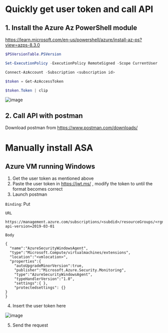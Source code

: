 # Quickly get user token and call API

## 1. Install the Azure Az PowerShell module
https://learn.microsoft.com/en-us/powershell/azure/install-az-ps?view=azps-8.3.0
```powershell
$PSVersionTable.PSVersion

Set-ExecutionPolicy -ExecutionPolicy RemoteSigned -Scope CurrentUser

Connect-AzAccount -Subscription <subscription id>

$token = Get-AzAccessToken

$token.Token | clip
```
![image](https://user-images.githubusercontent.com/96930989/210188454-74d8a6f2-9941-48b3-88d9-8b16bcc138dd.png)

## 2. Call API with postman
Download postman from https://www.postman.com/downloads/

# Manually install ASA
## Azure VM running Windows
1. Get the user token as mentioned above
2. Paste the user token in https://jwt.ms/ , modify the token to until the format becomes correct
3. Launch postman

`Binding`: Put

`URL`
```
https://management.azure.com/subscriptions/<subdid>/resourceGroups/<rgname>/providers/Microsoft.Compute/virtualMachines/<vmname>/extensions/AzureSecurityWindowsAgent?api-version=2019-03-01
```

`Body`
```
{
  "name":"AzureSecurityWindowsAgent", 
  "type":"Microsoft.Compute/virtualmachines/extensions", 
  "location":"<vmlocation>", 
  "properties":{ 
    "autoUpgradeMinorVersion":true, 
    "publisher":"Microsoft.Azure.Security.Monitoring", 
    "type":"AzureSecurityWindowsAgent", 
    "typeHandlerVersion":"1.0",
    "settings":{ },
    "protectedsettings": {}
}
}
```
4. Insert the user token here

![image](https://user-images.githubusercontent.com/96930989/210289242-15003c92-1406-4289-9cfd-a08e5cd7260f.png)

5. Send the request
